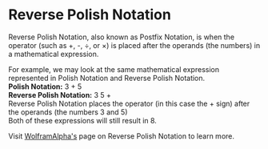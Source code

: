 # Reverse Polish Notation 
<p>Reverse Polish Notation, also known as Postfix Notation, is when the operator (such as +, -, ÷, or ×) is placed after the operands (the numbers) in a mathematical expression. <br></p> 
For example, we may look at the same mathematical expression represented in Polish Notation and Reverse Polish Notation. <br>
<strong>Polish Notation:</strong> 3 + 5 <br>
<strong>Reverse Polish Notation:</strong> 3 5 + <br>
Reverse Polish Notation places the operator (in this case the + sign) after the operands (the numbers 3 and 5)
<br>Both of these expressions will still result in 8. <br> 

Visit [WolframAlpha's](url) page on Reverse Polish Notation  to learn more.
